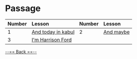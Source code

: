 # Passage

| Number | Lesson                                                       | Number | Lesson                                                       |
| :----- | :----------------------------------------------------------- | :----- | :----------------------------------------------------------- |
| 1      | [And today in kabul](template_1.html?md=/Markdown/English/passage_And_today_in_kabul.md) | 2      | [And maybe](template_1.html?md=/Markdown/English/passage_And_maybe.md) |
| 3      | [I'm Harrison Ford](template_1.html?md=/Markdown/English/passage_I'm_Harrison_Ford.md) |        |                                                              |

[--== Back ==--](template_1.html?md=/Markdown/English/index.md) 

